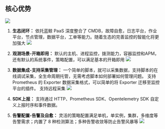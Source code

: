 ## 核心优势

![](media/16611790412033.jpg)


1. **生态闭环：** 依托蓝鲸 PaaS 深度整合了 CMDB，故障自愈，日志平台，作业平台，节点管理，数据平台，工单等能力。随着生态的完善监控的智能化将更加强大
![](media/16611790600963.jpg)


2. **观测场景-开箱即用：** 默认的主机、进程监控，拨测能力，容器监控和APM，还有默认的系统事件，策略配置，可以满足基本的开箱即用
![](media/16611791037513.jpg)


3. **数据集成-支持采集管理：** 一个简单的脚本，就可以采集数据，支持脚本的在线调试采集，全生命周期托管，无需考虑脚本如何部署如何管理问题。
    支持 Prometheus 的 Exporter 数据采集格式，可以简单的将 Exporter 迁移至监控平台的插件。
    支持远程采集
![](media/16622103216329.jpg)

4. **SDK上报：** 支持通过 HTTP、Prometheus SDK、Opentelemetry SDK 自定义上报时序和事件数据。

5. **告警配置-告警及自愈：** 灵活的策略配置满足单机，单实例，集群，多维度等告警需求；内置了 8 种检测算法；多种告警收敛等防止告警风暴等
![](media/16611791274210.jpg)



